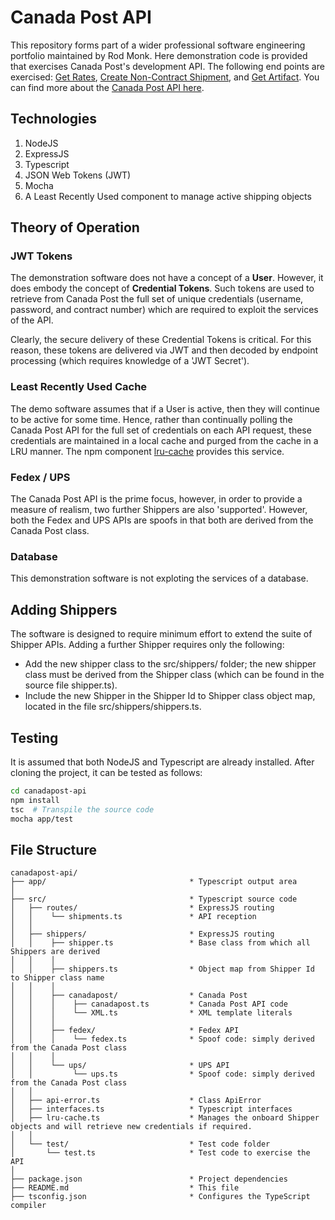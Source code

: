 # Canada Post API
This repository forms part of a wider professional software engineering portfolio maintained by Rod Monk.  Here demonstration code is provided that exercises Canada Post's development API. The following end points are exercised: [Get Rates](https://www.canadapost.ca/cpo/mc/business/productsservices/developers/services/rating/getrates/default.jsf), [Create Non-Contract Shipment](https://www.canadapost.ca/cpo/mc/business/productsservices/developers/services/onestepshipping/createshipment.jsf), and [Get Artifact](https://www.canadapost.ca/cpo/mc/business/productsservices/developers/services/shippingmanifest/shipmentartifact.jsf).  You can find more about the [Canada Post API here](https://www.canadapost.ca/cpo/mc/business/productsservices/developers/services/onestepshipping/default.jsf). 

## Technologies
<ol>
<li>NodeJS</li>
<li>ExpressJS</li>
<li>Typescript</li>
<li>JSON Web Tokens (JWT)</li>
<li>Mocha</li>
<li>A Least Recently Used component to manage active shipping objects</li>
</ol>

## Theory of Operation

### JWT Tokens
The demonstration software does not have a concept of a <b>User</b>.  However, it does embody the concept of <b>Credential Tokens</b>.  Such tokens are used to retrieve from Canada Post the full set of unique credentials (username, password, and contract number) which are required to exploit the services of the API.

Clearly, the secure delivery of these Credential Tokens is critical.  For this reason, these tokens are delivered via JWT and then decoded by endpoint processing (which requires knowledge of a 'JWT Secret').

### Least Recently Used Cache
The demo software assumes that if a User is active, then they will continue to be active for some time.  Hence, rather than continually polling the Canada Post API for the full set of credentials on each API request, these credentials are maintained in a local cache and purged from the cache in a LRU manner.  The npm component [lru-cache](https://www.npmjs.com/package/lru-cache) provides this service.

### Fedex / UPS
The Canada Post API is the prime focus, however, in order to provide a measure of realism, two further Shippers are also 'supported'.  However, both the Fedex and UPS APIs are spoofs in that both are derived from the Canada Post class.

### Database
This demonstration software is not exploting the services of a database.

## Adding Shippers
The software is designed to require minimum effort to extend the suite of Shipper APIs.  Adding a further Shipper requires only the following:
<ul>
<li>Add the new shipper class to the src/shippers/ folder; the new shipper class must be derived from the Shipper class (which can be found in the source file shipper.ts).</li>
<li>Include the new Shipper in the Shipper Id to Shipper class object map, located in the file src/shippers/shippers.ts.</li>
</ul>

## Testing
It is assumed that both NodeJS and Typescript are already installed.  After cloning the project, it can be tested as follows:
```bash
cd canadapost-api
npm install
tsc  # Transpile the source code
mocha app/test
```
## File Structure
```
canadapost-api/
├── app/                                * Typescript output area
│
├── src/                                * Typescript source code
│   ├── routes/                         * ExpressJS routing
│   │    └── shipments.ts               * API reception
│   │
│   ├── shippers/                       * ExpressJS routing
│   │    ├── shipper.ts                 * Base class from which all Shippers are derived
│   │    │
│   │    ├── shippers.ts                * Object map from Shipper Id to Shipper class name
│   │    │
│   │    ├── canadapost/                * Canada Post
│   │    │    ├── canadapost.ts         * Canada Post API code
│   │    │    └── XML.ts                * XML template literals
│   │    │
│   │    ├── fedex/                     * Fedex API
│   │    │    └── fedex.ts              * Spoof code: simply derived from the Canada Post class
│   │    │
│   │    └── ups/                       * UPS API
│   │         └── ups.ts                * Spoof code: simply derived from the Canada Post class
│   │
│   ├── api-error.ts                    * Class ApiError
│   ├── interfaces.ts                   * Typescript interfaces
│   ├── lru-cache.ts                    * Manages the onboard Shipper objects and will retrieve new credentials if required.
│   │
│   └── test/                           * Test code folder
│       └── test.ts                     * Test code to exercise the API
│   
├── package.json                        * Project dependencies
├── README.md                           * This file
├── tsconfig.json                       * Configures the TypeScript compiler
```

